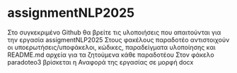 # assignmentNLP2025

Στο συγκεκριμένο Github θα βρείτε τις υλοποιήσεις που απαιτούνται για την εργασία assigmentNLP2025
Στους φακέλους παραδοτέο αντιστοιχούν οι υποερωτήσεις/υποφάκελοι, κώδικες, παραδείγματα υλοποίησης και README.md αρχεία για τα ζητούμενα κάθε παραδοτέου
Στον φάκελο paradoteo3 βρίσκεται η Αναφορά της εργασίας σε μορφή docx
